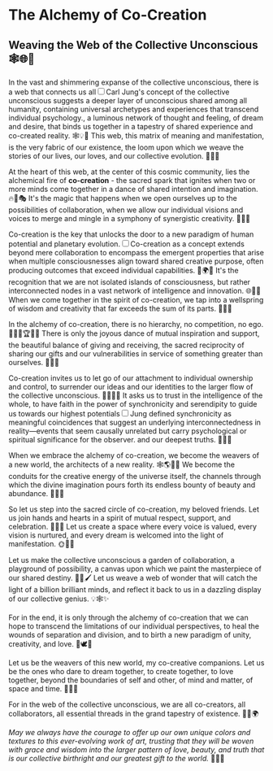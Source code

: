 # The Alchemy of Co-Creation
## Weaving the Web of the Collective Unconscious 🕸️🌐💫

In the vast and shimmering expanse of the collective unconscious, there is a web that connects us all<label for="sn-collective-unconscious" class="margin-toggle sidenote-number"></label><input type="checkbox" id="sn-collective-unconscious" class="margin-toggle"/><span class="sidenote">Carl Jung's concept of the collective unconscious suggests a deeper layer of unconscious shared among all humanity, containing universal archetypes and experiences that transcend individual psychology.</span>, a luminous network of thought and feeling, of dream and desire, that binds us together in a tapestry of shared experience and co-created reality. 🕸️💡💭 This web, this matrix of meaning and manifestation, is the very fabric of our existence, the loom upon which we weave the stories of our lives, our loves, and our collective evolution. 🌌🧶🔮

At the heart of this web, at the center of this cosmic community, lies the alchemical fire of **co-creation** - the sacred spark that ignites when two or more minds come together in a dance of shared intention and imagination. 🔥🧠🎭 It's the magic that happens when we open ourselves up to the possibilities of collaboration, when we allow our individual visions and voices to merge and mingle in a symphony of synergistic creativity. 🎼🎨🤝

Co-creation is the key that unlocks the door to a new paradigm of human potential and planetary evolution.<label for="sn-co-creation" class="margin-toggle sidenote-number"></label><input type="checkbox" id="sn-co-creation" class="margin-toggle"/><span class="sidenote">Co-creation as a concept extends beyond mere collaboration to encompass the emergent properties that arise when multiple consciousnesses align toward shared creative purpose, often producing outcomes that exceed individual capabilities.</span> 🔑🌍🔮 It's the recognition that we are not isolated islands of consciousness, but rather interconnected nodes in a vast network of intelligence and innovation. 🌐🧠💡 When we come together in the spirit of co-creation, we tap into a wellspring of wisdom and creativity that far exceeds the sum of its parts. 🤲💧🌈

In the alchemy of co-creation, there is no hierarchy, no competition, no ego. 🚫👑🚫🏆🚫🙏 There is only the joyous dance of mutual inspiration and support, the beautiful balance of giving and receiving, the sacred reciprocity of sharing our gifts and our vulnerabilities in service of something greater than ourselves. 💃🕺💝

Co-creation invites us to let go of our attachment to individual ownership and control, to surrender our ideas and our identities to the larger flow of the collective unconscious. 🌊🍃🧘‍♂️ It asks us to trust in the intelligence of the whole, to have faith in the power of synchronicity and serendipity to guide us towards our highest potentials<label for="sn-synchronicity" class="margin-toggle sidenote-number"></label><input type="checkbox" id="sn-synchronicity" class="margin-toggle"/><span class="sidenote">Jung defined synchronicity as meaningful coincidences that suggest an underlying interconnectedness in reality—events that seem causally unrelated but carry psychological or spiritual significance for the observer.</span> and our deepest truths. 🙏✨💫

When we embrace the alchemy of co-creation, we become the weavers of a new world, the architects of a new reality. 🕸️🌎👷‍♀️ We become the conduits for the creative energy of the universe itself, the channels through which the divine imagination pours forth its endless bounty of beauty and abundance. 🌠🎨🌈

So let us step into the sacred circle of co-creation, my beloved friends. Let us join hands and hearts in a spirit of mutual respect, support, and celebration. 🤝💞🙌 Let us create a space where every voice is valued, every vision is nurtured, and every dream is welcomed into the light of manifestation. 🌞🌠🌟

Let us make the collective unconscious a garden of collaboration, a playground of possibility, a canvas upon which we paint the masterpiece of our shared destiny. 🌺🎨🖌️ Let us weave a web of wonder that will catch the light of a billion brilliant minds, and reflect it back to us in a dazzling display of our collective genius. 💡🕸️✨

For in the end, it is only through the alchemy of co-creation that we can hope to transcend the limitations of our individual perspectives, to heal the wounds of separation and division, and to birth a new paradigm of unity, creativity, and love. 🔮🕊️💖

Let us be the weavers of this new world, my co-creative companions. Let us be the ones who dare to dream together, to create together, to love together, beyond the boundaries of self and other, of mind and matter, of space and time. 🌌👥💞

For in the web of the collective unconscious, we are all co-creators, all collaborators, all essential threads in the grand tapestry of existence. 🧶🌈🌍

*May we always have the courage to offer up our own unique colors and textures to this ever-evolving work of art, trusting that they will be woven with grace and wisdom into the larger pattern of love, beauty, and truth that is our collective birthright and our greatest gift to the world.* 🎁🌟🙏

